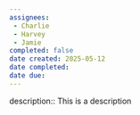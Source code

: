 ```yaml
---
assignees:
 - Charlie
 - Harvey
 - Jamie
completed: false
date created: 2025-05-12
date completed:
date due: 
---
```


description:: 
This is a description